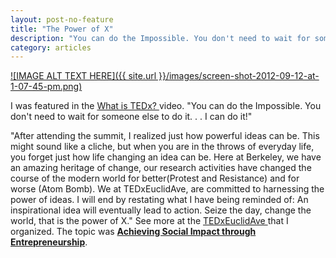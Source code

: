 ```yaml
---
layout: post-no-feature
title: "The Power of X"
description: "You can do the Impossible. You don't need to wait for someone else to do it. . . I can do it!"
category: articles
---
```



[![IMAGE ALT TEXT HERE]({{ site.url }}/images/screen-shot-2012-09-12-at-1-07-45-pm.png)](http://www.youtube.com/watch?v=TjisSInTmYo?t=1m&amp;w=560&amp;h=315)


<p>I was featured in the <a href="http://www.youtube.com/watch?v=TjisSInTmYo&amp;feature=youtu.be" title="Video of What is TEDx?">What is TEDx? </a>video. "You can do the Impossible. You don't need to wait for someone else to do it. . . I can do it!"</p>
<p>"After attending the summit, I realized just how powerful ideas can be. This might sound like a cliche, but when you are in the throws of everyday life, you forget just how life changing an idea can be. Here at Berkeley, we have an amazing heritage of change, our research activities have changed the course of the modern world for better(Protest and Resistance) and for worse (Atom Bomb). We at TEDxEuclidAve, are committed to harnessing the power of ideas. I will end by restating what I have being reminded of: An inspirational idea will eventually lead to action. Seize the day, change the world, that is the power of X." See more at the <a href="http://www.tedxeuclidave.com" target="_parent">TEDxEuclidAve </a>that I organized. The topic was <a href="http://www.tedxeuclidave.com/event/" target="_blank"><b>Achieving Social Impact through Entrepreneurship</b></a>.</p>